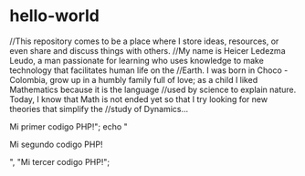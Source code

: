 # hello-world
//This repository comes to be a place where I store ideas, resources, or even share and discuss things with others.
//My name is Heicer Ledezma Leudo, a man passionate for learning who uses knowledge to make technology that facilitates human life on the //Earth. I was born in Choco - Colombia, grow up in a humbly family full of love; as a child I liked Mathematics because it is the language //used by science to explain nature. Today, I know that Math is not ended yet so that I try looking for new theories that simplify the //study of Dynamics...

<?php

print "<h1>Mi primer codigo PHP!</h1>";

echo "<p>Mi segundo codigo PHP!</p>", "Mi tercer codigo PHP!";



